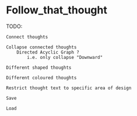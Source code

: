 # Follow_that_thought

TODO:

    Connect thoughts

    Collapse connected thoughts
        Directed Acyclic Graph ?
            i.e. only collapse "Downward"

    Different shaped thoughts

    Different coloured thoughts

    Restrict thought text to specific area of design

    Save

    Load